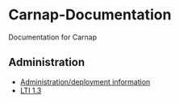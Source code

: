 # Carnap-Documentation
Documentation for Carnap

## Administration

* [Administration/deployment information](administrator.md)
* [LTI 1.3](lti.md)

